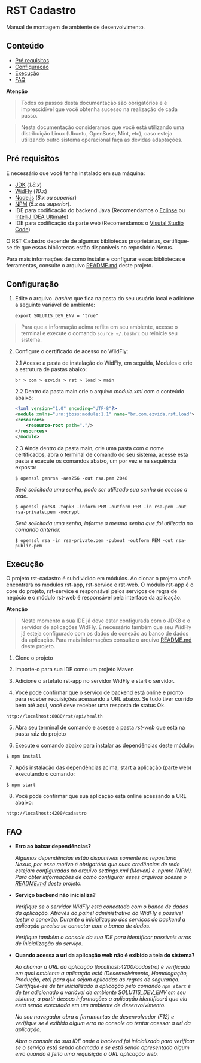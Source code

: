 # RST Cadastro

Manual de montagem de ambiente de desenvolvimento.

## Conteúdo

- [Pré requisitos](#pré-requisitos)
- [Configuração](#configuração)
- [Execução](#execução)
- [FAQ](#faq)


**Atenção**
> Todos os passos desta documentação são obrigatórios e é imprescidível que você obtenha sucesso na realização de cada passo.  


> Nesta documentação consideramos que você está utilizando uma distribuição Linux (Ubuntu, OpenSuse, Mint, etc), caso esteja utilizando outro sistema operacional faça as devidas adaptações.

## Pré requisitos

É necessário que você tenha instalado em sua máquina: 
- [JDK](https://www.oracle.com/technetwork/java/javase/downloads/jdk8-downloads-2133151.html) (_1.8.x_)
- [WidFly](http://wildfly.org/downloads/) (_10.x_)
- [Node.js](https://nodejs.org/en/) (_8.x ou superior_)
- [NPM](https://www.npmjs.com/) (_5.x ou superior_). 
- IDE para codificação do backend Java (Recomendamos o [Eclipse](https://www.eclipse.org/downloads/) ou [IntelliJ IDEA Ultimate](https://www.jetbrains.com/idea/download))
- IDE para codificação da parte web (Recomendamos o [Visutal Studio Code](https://code.visualstudio.com/download))

O RST Cadastro depende de algumas bibliotecas proprietárias, certifique-se de que essas bibliotecas estão disponíveis no repositório Nexus. 

Para mais informações de como instalar e configurar essas bibliotecas e ferramentas, consulte o arquivo [README.md](../README.md) deste projeto.

## Configuração

1. Edite o arquivo _.bashrc_ que fica na pasta do seu usuário local e adicione a seguinte variável de ambiente:

    ```
    export SOLUTIS_DEV_ENV = "true"
    ```
> Para que a informação acima reflita em seu ambiente, acesse o terminal e execute o comando `source ~/.bashrc` ou reinicie seu sistema.

2. Configure o certificado de acesso no WildFly:

    2.1 Acesse a pasta de instalação do WidFly, em seguida, Modules e crie a estrutura de pastas abaixo:
    ```
    br > com > ezvida > rst > load > main
    ```
    2.2 Dentro da pasta main crie o arquivo _module.xml_ com o conteúdo abaixo:
    ```xml
    <?xml version="1.0" encoding="UTF-8"?>
    <module xmlns="urn:jboss:module:1.1" name="br.com.ezvida.rst.load">
    <resources>
        <resource-root path="."/>
    </resources>
    </module>
    ```
    2.3 Ainda dentro da pasta main, crie uma pasta com o nome certificados, abra o terminal de comando do seu sistema, acesse esta pasta e execute os comandos abaixo, um por vez e na sequência exposta:
    
     ```shell
    $ openssl genrsa -aes256 -out rsa.pem 2048
    ```
    _Será solicitada uma senha, pode ser utilizado sua senha de acesso a rede._

    ```shell
    $ openssl pkcs8 -topk8 -inform PEM -outform PEM -in rsa.pem -out rsa-private.pem -nocrypt
    ```
    _Será solicitada uma senha, informe  a mesma senha que foi utilizada no comando anterior._

    ```shell
    $ openssl rsa -in rsa-private.pem -pubout -outform PEM -out rsa-public.pem
    ```

## Execução


O projeto rst-cadastro é subdividido em módulos. Ao clonar o projeto você encontrará os modulos rst-app, rst-service e rst-web. O módulo rst-app é o core do projeto, rst-service é responsável pelos serviços de regra de negócio e o módulo rst-web é responsável pela interface da aplicação.

**Atenção**

> Neste momento a sua IDE já deve estar configurada com o JDK8 e o servidor de aplicações WidFly. É necessário também que seu WidFly já esteja configurado com os dados de conexão ao banco de dados da aplicação. Para mais informações consulte o arquivo [README.md](../README.md) deste projeto.

1. Clone o projeto

2. Importe-o para sua IDE como um projeto Maven

3. Adicione o artefato rst-app no servidor WidFly e start o servidor.

4. Você pode confirmar que o serviço de backend está online e pronto para receber requisições acessando a URL abaixo. Se tudo tiver corrido bem até aqui, você deve receber uma resposta de status Ok.
```
http://localhost:8080/rst/api/health
```
5. Abra seu terminal de comando e acesse a pasta _rst-web_ que está na pasta raiz do projeto

6. Execute o comando abaixo para instalar as dependências deste módulo:
```shell
$ npm install
```
7. Após instalação das dependências acima, start a aplicação (parte web) executando o comando:
```shell
$ npm start
```
8. Você pode confirmar que sua aplicação está online acessando a URL abaixo:
```
http://localhost:4200/cadastro
```

## FAQ

- **Erro ao baixar dependências?**

    _Algumas dependências estão disponíveis somente no repositório Nexus, por esse motivo é obrigatório que suas credências de rede estejam configuradas no arquivo settings.xml (Maven) e .npmrc (NPM). Para obter informações de como configurar esses arquivos acesse o [README.md](../README.md) deste projeto._


- **Serviço backend não inicializa?**
    
    _Verifique se o servidor WidFly está conectado com o banco de dados da aplicação. Através do painel administrativo do WidFly é possível testar a conexão. Durante a inicializaçao dos serviços do backend a aplicação precisa se conectar com o banco de dados._

    _Verifique também o console da sua IDE para identificar possíveis erros de inicialização do serviço._

- **Quando acessa a url da aplicação web não é exibido a tela do sistema?**

    _Ao chamar a URL da aplicação (localhost:4200/cadastro) é verificado em qual ambiente a aplicação está (Desenvolvimento, Homologação, Produção, etc) para que sejam aplicadas as regras de segurança. Certifique-se de ter inicializado a aplicação pelo comando `npm start` e de ter adicionado a variável de ambiente SOLUTIS_DEV_ENV em seu sistema, a partir dessas informações a aplicação identificará que ela está sendo executada em um ambiente de desenvolvimento._

    _No seu navegador abra a ferramentas de desenvolvedor (F12) e verifique se é exibido algum erro no console ao tentar acessar a url da aplicação._

    _Abra o console da sua IDE onde o backend foi inicializado para verificar se o serviço está sendo chamado e se está sendo apresentado algum erro quando é feito uma requisição a URL aplicação web._